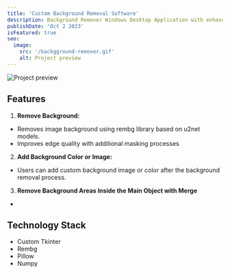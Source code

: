 ```yaml
---
title: 'Custom Background Removal Software'
description: Background Remover Windows Desktop Application with enhanced features like clearing remained parts.
publishDate: 'Oct 2 2023'
isFeatured: true
seo:
  image:
    src: '/backgground-remover.gif'
    alt: Project preview
---
```


![Project preview](/background-remover.gif)


## Features

1. **Remove Background:**

- Removes image background using rembg library based on u2net models.
- Improves edge quality with additional masking processes

2. **Add Background Color or Image:**

- Users can add custom background image or color after the background removal process.

3. **Remove Background Areas Inside the Main Object with Merge**

- 

## Technology Stack

- Custom Tkinter
- Rembg
- Pillow
- Numpy

